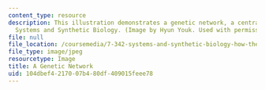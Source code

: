 ```yaml
---
content_type: resource
description: This illustration demonstrates a genetic network, a central concept in
  Systems and Synthetic Biology. (Image by Hyun Youk. Used with permission.)
file: null
file_location: /coursemedia/7-342-systems-and-synthetic-biology-how-the-cell-solves-problems-fall-2010/104dbef4217007b480df409015feee78_7-342f10-th.jpg
file_type: image/jpeg
resourcetype: Image
title: A Genetic Network
uid: 104dbef4-2170-07b4-80df-409015feee78
---
```

